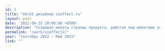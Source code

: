```yaml
---
id: 2
title: "UX/UI дизайнер xieffect.ru"
layout: post
date: '2022-09-23 20:00:00 +0500'
description: "Создавал макеты страниц продукта, работал над макетами электронных писем, дорабатывал первую версию айдентики."
permalink: "/work/xieffect2/"
year: "Сентябрь 2022 — Май 2023"
link: ""
---
```

